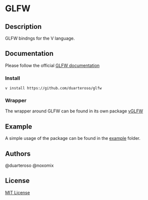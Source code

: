 # GLFW

## Description
GLFW bindngs for the V language.

## Documentation
Please follow the official [GLFW documentation](https://www.glfw.org/documentation.html)

### Install
`v install https://github.com/duarteroso/glfw`

### Wrapper
The wrapper around GLFW can be found in its own package [vGLFW](https://github.com/duarteroso/vglfw)

## Example
A simple usage of the package can be found in the [example](./examples/) folder.

## Authors
@duarteroso
@noxomix

## License
[MIT License](https://opensource.org/license/mit)

